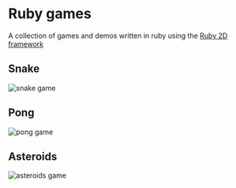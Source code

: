 # Ruby games

A collection of games and demos written in ruby using the [Ruby 2D framework](https://www.ruby2d.com/)

## Snake
![snake game](02%20-%20Snake/screenshot_2.png)


## Pong
![pong game](03%20-%20Pong/screenshot_v3.png)


## Asteroids
![asteroids game](06%20-%20Asteroids/screenshot.png)
